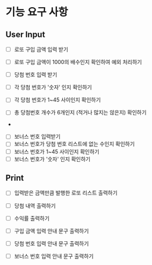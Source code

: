 # 기능 요구 사항
## User Input
- [ ] 로또 구입 금액 입력 받기
- [ ] 로또 구입 금액이 1000의 배수인지 확인하여 예외 처리하기

- [ ] 당첨 번호 입력 받기
- [ ] 각 당첨 번호가 '숫자' 인지 확인하기
- [ ] 각 당첨 번호가 1~45 사이인지 확인하기
- [ ] 총 당첨번호 개수가 6개인지 (적거나 많지는 않은지) 확인하기
- 
- [ ] 보너스 번호 입력받기
- [ ] 보너스 번호가 당첨 번호 리스트에 없는 수인지 확인하기
- [ ] 보너스 번호가 1~45 사이인지 확인하기
- [ ] 보너스 번호가 '숫자' 인지 확인하기

## Print
- [ ] 입력받은 금액만큼 발행한 로또 리스트 출력하기
- [ ] 당첨 내역 출력하기
- [ ] 수익률 출력하기

- [ ] 구입 금액 입력 안내 문구 출력하기
- [ ] 당첨 번호 입력 안내 문구 출력하기
- [ ] 보너스 번호 입력 안내 문구 출력하기